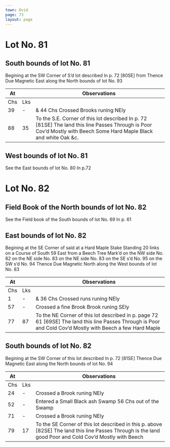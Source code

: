 ```yaml
---
town: Ovid
page: 73
layout: page
---
```


# Lot No. 81

## South bounds of lot No. 81
Begining at the SW Corner of S’d lot described In p. 72 [80SE] from Thence Due Magnetic East along the North bounds of lot No. 93

| At |    | Observations |
| -- | -- | ------------ |
| Chs | Lks | |
39 | - | & 44 Chs Crossed Brooks runing NEly
88 | 35 | To the S.E. Corner of this lot described In p. 72 [81SE] The land this line Passes Through is Poor Cov’d Mostly with Beech Some Hard Maple Black and white Oak &c.

## West bounds of lot No. 81
See the East bounds of lot No. 80 In p.72

# Lot No. 82

## Field Book of the North bounds of lot No. 82
See the Field book of the South bounds of lot No. 69 In p. 61

## East bounds of lot No. 82
Begining at the SE Corner of said at a Hard Maple Stake Standing 20 links on a Course of South 59 East from a Beech Tree Mark’d on the NW side No. 82 on the NE side No. 83 on the NE side No. 83 on the SE s’d No. 95 on the SW s’d No. 94 Thence Due Magnetic North along the West bounds of lot No. 83

| At |    | Observations |
| -- | -- | ------------ |
| Chs | Lks | |
1 | - | & 36 Chs Crossed runs runing NEly 
57 | - | Crossed a fine Brook Brook runing SEly
77 | 87 | To the NE Corner of this lot described in p. page 72 61 [69SE] The land this line Passes Through is Poor and Cold Cov’d Mostly with Beech a few Hard Maple

## South bounds of lot No. 82
Begining at the SW Corner of this lot described In p. 72 [81SE] Thence Due Magnetic East along the North bounds of lot No. 94

| At |    | Observations |
| -- | -- | ------------ |
| Chs | Lks | |
24 | - | Crossed a Brook runing NEly
52 | - | Entered a Small Black ash Swamp 56 Chs out of the Swamp
71 | - | Crossed a Brook runing NEly
79 | 17 | To the SE Corner of this lot described in this p. above [82SE] The land this line Passes Through is the land good Poor and Cold Cov’d Mostly with Beech
